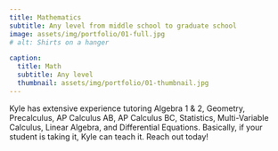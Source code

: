 ```yaml
---
title: Mathematics
subtitle: Any level from middle school to graduate school
image: assets/img/portfolio/01-full.jpg
# alt: Shirts on a hanger

caption:
  title: Math
  subtitle: Any level
  thumbnail: assets/img/portfolio/01-thumbnail.jpg
---
```

Kyle has extensive experience tutoring Algebra 1 & 2, Geometry, Precalculus, AP Calculus AB, AP Calculus BC, Statistics, Multi-Variable Calculus, Linear Algebra, and Differential Equations.  Basically, if your student is taking it, Kyle can teach it.  Reach out today!

